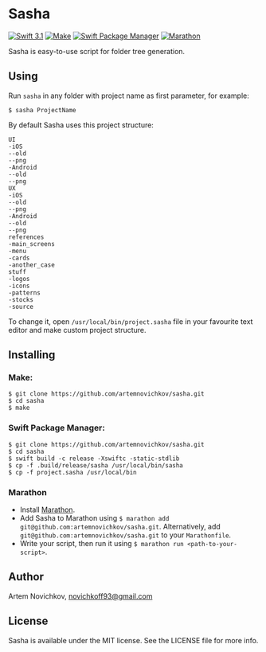 
# Sasha
[![Swift 3.1](https://img.shields.io/badge/swift-3.1-orange.svg?style=flat)](#)
[![Make](https://img.shields.io/badge/make-compatible-brightgreen.svg?style=flat)](#)
[![Swift Package Manager](https://img.shields.io/badge/spm-compatible-brightgreen.svg?style=flat)](https://swift.org/package-manager)
[![Marathon](https://img.shields.io/badge/marathon-compatible-brightgreen.svg?style=flat)](https://github.com/JohnSundell/Marathon)

Sasha is easy-to-use script for folder tree generation.

## Using


Run `sasha` in any folder with project name as first parameter, for example:

```
$ sasha ProjectName
```

By default Sasha uses this project structure:

```
UI
-iOS
--old
--png
-Android
--old
--png
UX
-iOS
--old
--png
-Android
--old
--png
references
-main_screens
-menu
-cards
-another_case
stuff
-logos
-icons
-patterns
-stocks
-source
```

To change it, open `/usr/local/bin/project.sasha` file in your favourite text editor and make custom project structure.

## Installing

### Make:

```
$ git clone https://github.com/artemnovichkov/sasha.git
$ cd sasha
$ make
```

### Swift Package Manager:

```
$ git clone https://github.com/artemnovichkov/sasha.git
$ cd sasha
$ swift build -c release -Xswiftc -static-stdlib
$ cp -f .build/release/sasha /usr/local/bin/sasha
$ cp -f project.sasha /usr/local/bin
```
### Marathon

- Install [Marathon](https://github.com/johnsundell/marathon#installing).
- Add Sasha to Marathon using `$ marathon add git@github.com:artemnovichkov/sasha.git`. Alternatively, add `git@github.com:artemnovichkov/sasha.git` to your `Marathonfile`.
- Write your script, then run it using `$ marathon run <path-to-your-script>`.

## Author

Artem Novichkov, novichkoff93@gmail.com

## License

Sasha is available under the MIT license. See the LICENSE file for more info.

